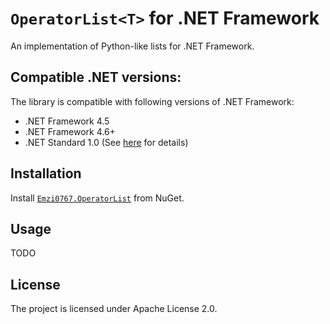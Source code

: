 # `OperatorList<T>` for .NET Framework

An implementation of Python-like lists for .NET Framework.

## Compatible .NET versions:

The library is compatible with following versions of .NET Framework:

* .NET Framework 4.5
* .NET Framework 4.6+
* .NET Standard 1.0 (See [here](https://blogs.msdn.microsoft.com/dotnet/2016/09/26/introducing-net-standard/) for details)

## Installation

Install [`Emzi0767.OperatorList`](https://www.nuget.org/packages/Emzi0767.OperatorList/1.0.0) from NuGet.

## Usage

TODO

## License

The project is licensed under Apache License 2.0.